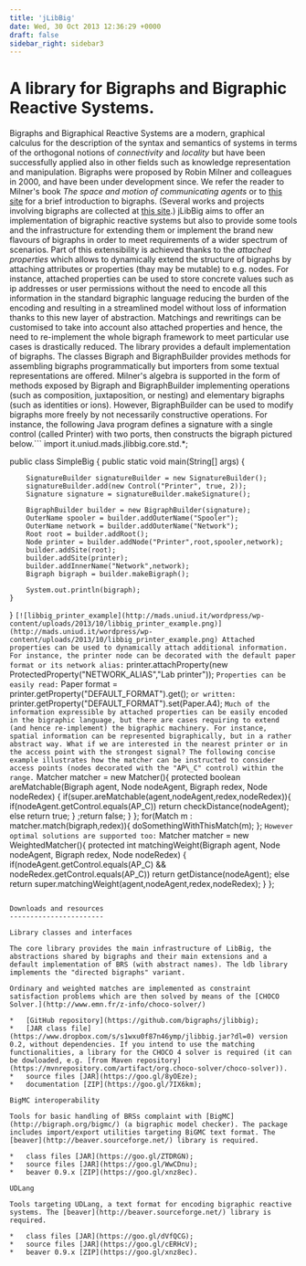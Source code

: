 ```yaml
---
title: 'jLibBig'
date: Wed, 30 Oct 2013 12:36:29 +0000
draft: false
sidebar_right: sidebar3
---
```


A library for Bigraphs and Bigraphic Reactive Systems.
======================================================

Bigraphs and Bigraphical Reactive Systems are a modern, graphical calculus for the description of the syntax and semantics of systems in terms of the orthogonal notions of _connectivity_ and _locality_ but have been successfully applied also in other fields such as knowledge representation and manipulation. Bigraphs were proposed by Robin Milner and colleagues in 2000, and have been under development since. We refer the reader to Milner's book _The space and motion_ _of communicating agents_ or to [this site](http://www.itu.dk/research/pls/wiki/index.php/A_Brief_Introduction_To_Bigraphs) for a brief introduction to bigraphs. (Several works and projects involving bigraphs are collected at [this site](http://bigraph.org/).) jLibBig aims to offer an implementation of bigraphic reactive systems but also to provide some tools and the infrastructure for extending them or implement the brand new flavours of bigraphs in order to meet requirements of a wider spectrum of scenarios. Part of this extensibility is achieved thanks to the _attached properties_ which allows to dynamically extend the structure of bigraphs by attaching attributes or properties (thay may be mutable) to e.g. nodes. For instance, attached properties can be used to store concrete values such as ip addresses or user permissions without the need to encode all this information in the standard bigraphic language reducing the burden of the encoding and resulting in a streamlined model without loss of information thanks to this new layer of abstraction. Matchings and rewritings can be customised to take into account also attached properties and hence, the need to re-implement the whole bigraph framework to meet particular use cases is drastically reduced. The library provides a default implementation of bigraphs. The classes Bigraph and BigraphBuilder provides methods for assembling bigraphs programmatically but importers from some textual representations are offered. Milner's algebra is supported in the form of methods exposed by Bigraph and BigraphBuilder implementing operations (such as composition, juxtaposition, or nesting) and elementary bigraphs (such as identities or ions). However, BigraphBuilder can be used to modify bigraphs more freely by not necessarily constructive operations. For instance, the following Java program defines a signature with a single control (called Printer) with two ports, then constructs the bigraph pictured below.```
import it.uniud.mads.jlibbig.core.std.\*;

public class SimpleBig {
    public static void main(String\[\] args) {

        SignatureBuilder signatureBuilder = new SignatureBuilder();
        signatureBuilder.add(new Control("Printer", true, 2));
        Signature signature = signatureBuilder.makeSignature();

        BigraphBuilder builder = new BigraphBuilder(signature);
        OuterName spooler = builder.addOuterName("Spooler");
        OuterName network = builder.addOuterName("Network");
        Root root = builder.addRoot();
        Node printer = builder.addNode("Printer",root,spooler,network);
        builder.addSite(root);
        builder.addSite(printer);
        builder.addInnerName("Network",network);
        Bigraph bigraph = builder.makeBigraph();

        System.out.println(bigraph);
    }
}
```[![libbig_printer_example](http://mads.uniud.it/wordpress/wp-content/uploads/2013/10/libbig_printer_example.png)](http://mads.uniud.it/wordpress/wp-content/uploads/2013/10/libbig_printer_example.png) Attached properties can be used to dynamically attach additional information. For instance, the printer node can be decorated with the default paper format or its network alias:```
printer.attachProperty(new ProtectedProperty<String>("NETWORK_ALIAS","Lab printer"));
```Properties can be easily read:```
Paper format = printer.<Paper>getProperty("DEFAULT_FORMAT").get();
```or written:```
printer.<Paper>getProperty("DEFAULT_FORMAT").set(Paper.A4);
```Much of the information expressible by attached properties can be easily encoded in the bigraphic language, but there are cases requiring to extend (and hence re-implement) the bigraphic machinery. For instance, spatial information can be represented bigraphically, but in a rather abstract way. What if we are interested in the nearest printer or in the access point with the strongest signal? The following concise example illustrates how the matcher can be instructed to consider access points (nodes decorated with the "AP\_C" control) within the range.```
Matcher matcher = new Matcher(){
   protected boolean areMatchable(Bigraph agent, Node nodeAgent, Bigraph redex, Node nodeRedex) {
      if(super.areMatchable(agent,nodeAgent,redex,nodeRedex)){
         if(nodeAgent.getControl.equals(AP_C))
            return checkDistance(nodeAgent);
         else
            return true;
      }
      ;return false;
   }
};
for(Match m : matcher.match(bigraph,redex)){
   doSomethingWithThisMatch(m);
};
```However optimal solutions are supported too:```
Matcher matcher = new WeightedMatcher(){
   protected int matchingWeight(Bigraph agent, Node nodeAgent, Bigraph redex, Node nodeRedex) {
      if(nodeAgent.getControl.equals(AP_C) && nodeRedex.getControl.equals(AP_C))
         return getDistance(nodeAgent);
      else
         return super.matchingWeight(agent,nodeAgent,redex,nodeRedex);
   }
};
```

Downloads and resources
-----------------------

Library classes and interfaces

The core library provides the main infrastructure of LibBig, the abstractions shared by bigraphs and their main extensions and a default implementation of BRS (with abstract names). The ldb library implements the "directed bigraphs" variant.

Ordinary and weighted matches are implemented as constraint satisfaction problems which are then solved by means of the [CHOCO Solver.](http://www.emn.fr/z-info/choco-solver/)

*   [GitHub repository](https://github.com/bigraphs/jlibbig);
*   [JAR class file](https://www.dropbox.com/s/s1wxu0f87n46ymp/jlibbig.jar?dl=0) version 0.2, without dependencies. If you intend to use the matching functionalities, a library for the CHOCO 4 solver is required (it can be dowloaded, e.g. [from Maven repository](https://mvnrepository.com/artifact/org.choco-solver/choco-solver)).
*   source files [JAR](https://goo.gl/8yOEze);
*   documentation [ZIP](https://goo.gl/7IX6km);

BigMC interoperability

Tools for basic handling of BRSs complaint with [BigMC](http://bigraph.org/bigmc/) (a bigraphic model checker). The package includes import/export utilities targeting BiGMC text format. The [beaver](http://beaver.sourceforge.net/) library is required.

*   class files [JAR](https://goo.gl/ZTDRGN);
*   source files [JAR](https://goo.gl/WwCDnu);
*   beaver 0.9.x [ZIP](https://goo.gl/xnz8ec).

UDLang

Tools targeting UDLang, a text format for encoding bigraphic reactive systems. The [beaver](http://beaver.sourceforge.net/) library is required.

*   class files [JAR](https://goo.gl/dVfQCG);
*   source files [JAR](https://goo.gl/cERHcV);
*   beaver 0.9.x [ZIP](https://goo.gl/xnz8ec).